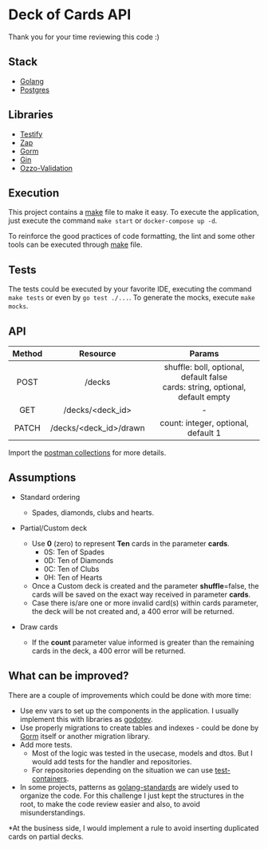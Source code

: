 # Deck of Cards API

Thank you for your time reviewing this code :)

## Stack

- [Golang](https://go.dev/)
- [Postgres](https://www.postgresql.org/)

## Libraries

- [Testify](https://github.com/stretchr/testify)
- [Zap](https://github.com/uber-go/zap)
- [Gorm](https://gorm.io/index.html)
- [Gin](https://github.com/gin-gonic/gin)
- [Ozzo-Validation](https://github.com/go-ozzo/ozzo-validation)

## Execution

This project contains a [make](Makefile) file to make it easy. To execute the application, just execute the
command `make start` or `docker-compose up -d`.

To reinforce the good practices of code formatting, the lint and some other tools can be executed
through [make](Makefile) file.

## Tests

The tests could be executed by your favorite IDE, executing the command `make tests` or even by `go test ./...`. To
generate the mocks, execute `make mocks`.

## API

| Method | Resource | Params |
| :---: | :---: | :---: |
| POST | /decks | shuffle: boll, optional, default false </br> cards: string, optional, default empty |
| GET  | /decks/<deck_id> | -
| PATCH | /decks/<deck_id>/drawn | count: integer, optional, default 1

Import the [postman collections](/api/deck-api.postman_collection.json) for more details.

## Assumptions

- Standard ordering
    - Spades, diamonds, clubs and hearts.


- Partial/Custom deck
    - Use **0** (zero) to represent **Ten** cards in the parameter **cards**.
        - 0S: Ten of Spades
        - 0D: Ten of Diamonds
        - 0C: Ten of Clubs
        - 0H: Ten of Hearts
    - Once a Custom deck is created and the parameter **shuffle**=false, the cards will be saved on the exact way
      received in parameter **cards**.
    - Case there is/are one or more invalid card(s) within cards parameter, the deck will be not created and, a 400
      error will be returned.


- Draw cards
    - If the **count** parameter value informed is greater than the remaining cards in the deck, a 400 error will be
      returned.

## What can be improved?

There are a couple of improvements which could be done with more time:

- Use env vars to set up the components in the application. I usually implement this with libraries
  as [godotev](https://github.com/joho/godotenv).
- Use properly migrations to create tables and indexes - could be done by [Gorm](https://gorm.io/index.html) itself or
  another migration library.
- Add more tests.
    - Most of the logic was tested in the usecase, models and dtos. But I would add tests for the handler and
      repositories.
    - For repositories depending on the situation we can use [test-containers](https://www.testcontainers.org/).
- In some projects, patterns as [golang-standards](https://github.com/golang-standards/project-layout) are widely used
  to organize the code. For this challenge I just kept the structures in the root, to make the code review easier and
  also, to avoid misunderstandings.

*At the business side, I would implement a rule to avoid inserting duplicated cards on partial decks.